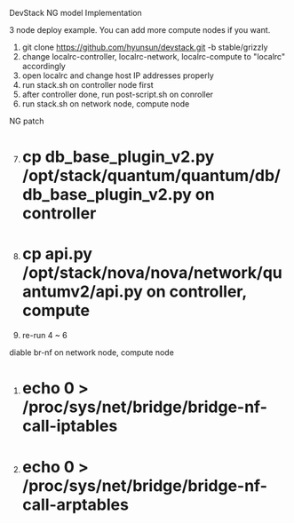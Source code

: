 DevStack NG model Implementation

3 node deploy example. You can add more compute nodes if you want.

1. git clone https://github.com/hyunsun/devstack.git -b stable/grizzly
2. change localrc-controller, localrc-network, localrc-compute to "localrc" accordingly
3. open localrc and change host IP addresses properly
4. run stack.sh on controller node first
5. after controller done, run post-script.sh on conroller
6. run stack.sh on network node, compute node 

NG patch

7. # cp db_base_plugin_v2.py /opt/stack/quantum/quantum/db/db_base_plugin_v2.py on controller
8. # cp api.py /opt/stack/nova/nova/network/quantumv2/api.py on controller, compute
9. re-run 4 ~ 6

diable br-nf on network node, compute node

1. # echo 0 > /proc/sys/net/bridge/bridge-nf-call-iptables
2. # echo 0 > /proc/sys/net/bridge/bridge-nf-call-arptables
